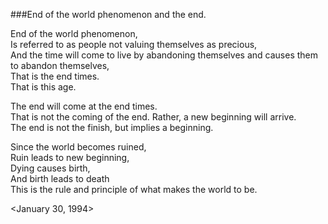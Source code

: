 ###End of the world phenomenon and the end. End of the world phenomenon,  Is referred to as people not valuing themselves as precious,  And the time will come to live by abandoning themselves and causes them to abandon themselves,  That is the end times.  That is this age.   The end will come at the end times.  That is not the coming of the end.  Rather, a new beginning will arrive.  The end is not the finish, but implies a beginning.  
 Since the world becomes ruined,  Ruin leads to new beginning,  Dying causes birth,  And birth leads to death  This is the rule and principle of what makes the world to be. &lt;January 30, 1994&gt;